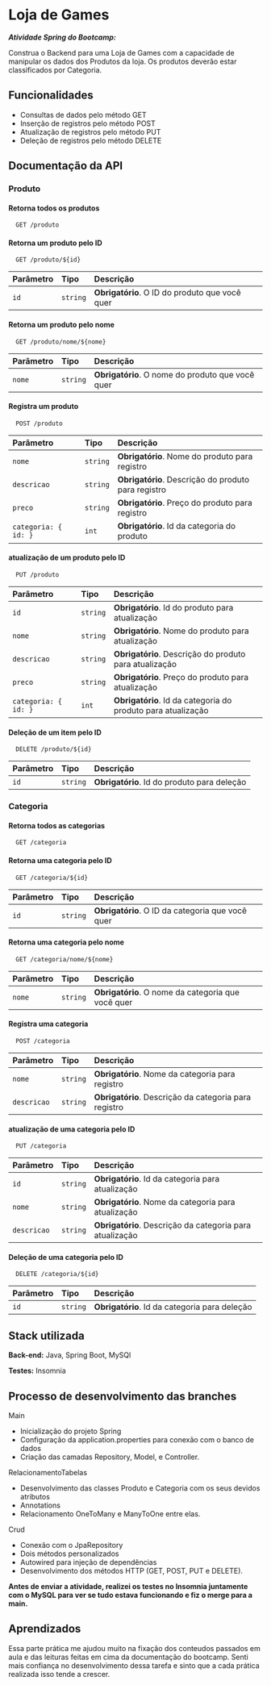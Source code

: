 
#  Loja de Games

***Atividade Spring do Bootcamp:***

Construa o Backend para uma Loja de Games com a capacidade de manipular os dados dos Produtos da loja. Os produtos deverão estar classificados por Categoria.





## Funcionalidades

- Consultas de dados pelo método GET
- Inserção de registros pelo método POST
- Atualização de registros pelo método PUT
- Deleção de registros pelo método DELETE

## Documentação da API 

### Produto

#### Retorna todos os produtos

```
  GET /produto
```

#### Retorna um produto pelo ID

```
  GET /produto/${id}
```

| Parâmetro   | Tipo       | Descrição                                   |
| :---------- | :--------- | :------------------------------------------ |
| `id`      | `string` | **Obrigatório**. O ID do produto que você quer |


#### Retorna um produto pelo nome

```
  GET /produto/nome/${nome}
```

| Parâmetro   | Tipo       | Descrição                                   |
| :---------- | :--------- | :------------------------------------------ |
| `nome`      | `string` | **Obrigatório**. O nome do produto que você quer |


#### Registra um produto

```
  POST /produto
```

| Parâmetro   | Tipo       | Descrição                                   |
| :---------- | :--------- | :------------------------------------------ |
| `nome`      | `string` | **Obrigatório**. Nome do produto para registro|
| `descricao`      | `string` | **Obrigatório**. Descrição do produto para registro|
| `preco`      | `string` | **Obrigatório**. Preço do produto para registro|
| `categoria: { id: }`      | `int` | **Obrigatório**. Id da categoria do produto|


#### atualização de um produto pelo ID

```
  PUT /produto
```

| Parâmetro   | Tipo       | Descrição                                   |
| :---------- | :--------- | :------------------------------------------ |
| `id`      | `string` | **Obrigatório**. Id do produto para atualização|
| `nome`      | `string` | **Obrigatório**. Nome do produto para atualização|
| `descricao`      | `string` | **Obrigatório**. Descrição do produto para atualização|
| `preco`      | `string` | **Obrigatório**. Preço do produto para atualização|
| `categoria: { id: }`      | `int` | **Obrigatório**. Id da categoria do produto para atualização|


#### Deleção de um item pelo ID

```
  DELETE /produto/${id}
```

| Parâmetro   | Tipo       | Descrição                                   |
| :---------- | :--------- | :------------------------------------------ |
| `id`      | `string` | **Obrigatório**. Id do produto para deleção|


### Categoria

#### Retorna todos as categorias

```
  GET /categoria
```

#### Retorna uma categoria pelo ID

```
  GET /categoria/${id}
```

| Parâmetro   | Tipo       | Descrição                                   |
| :---------- | :--------- | :------------------------------------------ |
| `id`      | `string` | **Obrigatório**. O ID da categoria que você quer |


#### Retorna uma categoria pelo nome

```
  GET /categoria/nome/${nome}
```

| Parâmetro   | Tipo       | Descrição                                   |
| :---------- | :--------- | :------------------------------------------ |
| `nome`      | `string` | **Obrigatório**. O nome da categoria que você quer |


#### Registra uma categoria

```
  POST /categoria
```

| Parâmetro   | Tipo       | Descrição                                   |
| :---------- | :--------- | :------------------------------------------ |
| `nome`      | `string` | **Obrigatório**. Nome da categoria para registro|
| `descricao`      | `string` | **Obrigatório**. Descrição da categoria para registro|


#### atualização de uma categoria pelo ID

```
  PUT /categoria
```

| Parâmetro   | Tipo       | Descrição                                   |
| :---------- | :--------- | :------------------------------------------ |
| `id`      | `string` | **Obrigatório**. Id da categoria para atualização|
| `nome`      | `string` | **Obrigatório**. Nome da categoria para atualização|
| `descricao`      | `string` | **Obrigatório**. Descrição da categoria para atualização|


#### Deleção de uma categoria pelo ID

```
  DELETE /categoria/${id}
```

| Parâmetro   | Tipo       | Descrição                                   |
| :---------- | :--------- | :------------------------------------------ |
| `id`      | `string` | **Obrigatório**. Id da categoria para deleção|

## Stack utilizada

**Back-end:** Java, Spring Boot, MySQl

**Testes:** Insomnia


## Processo de desenvolvimento das branches

Main 

- Inicialização do projeto Spring 
- Configuração da application.properties para conexão com o banco de dados 
- Criação das camadas Repository, Model, e Controller.

RelacionamentoTabelas 

- Desenvolvimento das classes Produto e Categoria com os seus devidos atributos  
- Annotations
- Relacionamento OneToMany e ManyToOne entre elas.

Crud 

- Conexão com o JpaRepository
- Dois métodos personalizados
- Autowired para injeção de dependências
- Desenvolvimento dos métodos HTTP (GET, POST, PUT e DELETE).

**Antes de enviar a atividade, realizei os testes no Insomnia juntamente com o MySQL para ver se tudo estava funcionando e fiz o merge para a main.**

## Aprendizados

Essa parte prática me ajudou muito na fixação dos conteudos passados em aula e das leituras feitas em cima da documentação do bootcamp. Senti mais confiança no desenvolvimento dessa tarefa e sinto que a cada prática realizada isso tende a crescer.




